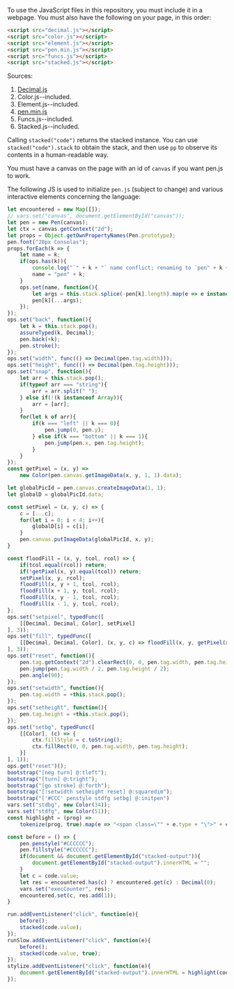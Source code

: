 To use the JavaScript files in this repository, you must include it in a webpage. You must also have the following on your page, in this order:

```html
<script src="decimal.js"></script>
<script src="color.js"></script>
<script src="element.js"></script>
<script src="pen.min.js"></script>
<script src="funcs.js"></script>
<script src="stacked.js"></script>
```

Sources:
 1. [Decimal.js](https://github.com/MikeMcl/decimal.js/)
 2. Color.js--included.
 3. Element.js--included.
 4. [pen.min.js](https://github.com/davebalmer/turtlewax)
 5. Funcs.js--included.
 6. Stacked.js--included.

Calling `stacked("code")` returns the stacked instance. You can use `stacked("code").stack` to obtain the stack, and then use `pp` to observe its contents in a human-readable way.

You must have a canvas on the page with an id of `canvas` if you want pen.js to work.

The following JS is used to initialize `pen.js` (subject to change) and various interactive elements concerning the language:

```javascript
let encountered = new Map([]);
// vars.set("canvas", document.getElementById("canvas"));
let pen = new Pen(canvas);
let ctx = canvas.getContext("2d");
let props = Object.getOwnPropertyNames(Pen.prototype);
pen.font("20px Consolas");
props.forEach(k => {
    let name = k;
    if(ops.has(k)){
        console.log("`" + k + "` name conflict; renaming to `pen" + k + "`");
        name = "pen" + k;
    }
    ops.set(name, function(){
        let args = this.stack.splice(-pen[k].length).map(e => e instanceof Decimal ? +e : e);
        pen[k](...args);
    });
});
ops.set("back", function(){
    let k = this.stack.pop();
    assureTyped(k, Decimal);
    pen.back(+k);
    pen.stroke();
});
ops.set("width", func(() => Decimal(pen.tag.width)));
ops.set("height", func(() => Decimal(pen.tag.height)));
ops.set("snap", function(){
    let arr = this.stack.pop();
    if(typeof arr === "string"){
        arr = arr.split(" ");
    } else if(!(k instanceof Array)){
        arr = [arr];
    }
    for(let k of arr){
        if(k === "left" || k === 0){
            pen.jump(0, pen.y);
        } else if(k === "bottom" || k === 1){
            pen.jump(pen.x, pen.tag.height);
        }
    }
});
const getPixel = (x, y) =>
    new Color(pen.canvas.getImageData(x, y, 1, 1).data);

let globalPicId = pen.canvas.createImageData(1, 1);
let globalD = globalPicId.data;

const setPixel = (x, y, c) => {
    c = [...c];
    for(let i = 0; i < 4; i++){
        globalD[i] = c[i];
    }
    pen.canvas.putImageData(globalPicId, x, y);
}

const floodFill = (x, y, tcol, rcol) => {
    if(tcol.equal(rcol)) return;
    if(!getPixel(x, y).equal(tcol)) return;
    setPixel(x, y, rcol);
    floodFill(x, y + 1, tcol, rcol);
    floodFill(x + 1, y, tcol, rcol);
    floodFill(x, y - 1, tcol, rcol);
    floodFill(x - 1, y, tcol, rcol);
};
ops.set("setpixel", typedFunc([
    [[Decimal, Decimal, Color], setPixel]
], 3));
ops.set("fill", typedFunc([
    [[Decimal, Decimal, Color], (x, y, c) => floodFill(x, y, getPixel(x, y), c)],
], 3));
ops.set("reset", function(){
    pen.tag.getContext("2d").clearRect(0, 0, pen.tag.width, pen.tag.height);
    pen.jump(pen.tag.width / 2, pen.tag.height / 2);
    pen.angle(90);
});
ops.set("setwidth", function(){
    pen.tag.width = +this.stack.pop();
});
ops.set("setheight", function(){
    pen.tag.height = +this.stack.pop();
});
ops.set("setbg", typedFunc([
    [[Color], (c) => {
        ctx.fillStyle = c.toString();
        ctx.fillRect(0, 0, pen.tag.width, pen.tag.height);
    }]
], 1));
ops.get("reset")();
bootstrap("[neg turn] @:tleft");
bootstrap("[turn] @:tright");
bootstrap("[go stroke] @:forth");
bootstrap("[:setwidth setheight reset] @:squaredim");
bootstrap("['#CCC' penstyle stdfg setbg] @:initpen")
vars.set("stdbg", new Color(34));
vars.set("stdfg", new Color(51));
const highlight = (prog) =>
    tokenize(prog, true).map(e => "<span class=\"" + e.type + "\">" + e.raw + "</span>").join("");

const before = () => {
    pen.penstyle("#CCCCCC");
    pen.fillstyle("#CCCCCC");
    if(document && document.getElementById("stacked-output")){
        document.getElementById("stacked-output").innerHTML = "";
    }
    let c = code.value;
    let res = encountered.has(c) ? encountered.get(c) : Decimal(0);
    vars.set("execCounter", res);
    encountered.set(c, res.add(1));
}

run.addEventListener("click", function(e){
    before();
    stacked(code.value);
});
runSlow.addEventListener("click", function(e){
    before();
    stacked(code.value, true);
});
stylize.addEventListener("click", function(e){
    document.getElementById("stacked-output").innerHTML = highlight(code.value);
});
```